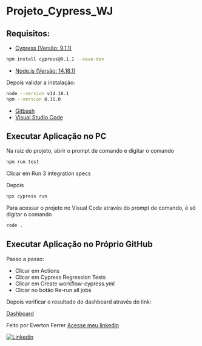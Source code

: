 # Projeto_Cypress_WJ

## Requisitos:

* [Cypress (Versão: 9.1.1)](https://www.cypress.io/)

```bash
npm install cypress@9.1.1 --save-dev
```

* [Node.js (Versão: 14.18.1)](https://nodejs.org/en/)

Depois validar a instalação:
```bash
node --version v14.18.1
npm --version 8.11.0
```

* [Gitbash](https://www.git-scm.com/downloads)
* [Visual Studio Code](https://code.visualstudio.com/)

## Executar Aplicação no PC

Na raiz do projeto, abrir o prompt de comando e digitar o comando

```bash
npm run test
```
Clicar em Run 3 integration specs

Depois

```bash
npx cypress run
```

Para acessar o projeto no Visual Code através do prompt de comando, é só digitar o comando 

```bash
code .
```

## Executar Aplicação no Próprio GitHub

Passo a passo:

* Clicar em Actions
* Clicar em Cypress Regression Tests
* Clicar em Create workflow-cypress.yml
* Clicar no botão Re-run all jobs

Depois verificar o resultado do dashboard através do link:

[Dashboard](https://dashboard.cypress.io/projects/c23ous/runs?branches)

Feito por Everton Ferrer [Acesse meu linkedin](https://www.linkedin.com/in/everton-ferrer-55903199)

[![Linkedin](https://img.shields.io/badge/-LinkedIn-595D60?style=flat-square&logo=Linkedin&logoColor=white&link=https://www.linkedin.com/in/nayaraquino//)](https://www.linkedin.com/in/everton-ferrer-55903199)
